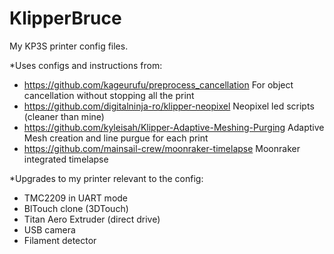 # KlipperBruce
My KP3S printer config files.

*Uses configs and instructions from:

- https://github.com/kageurufu/preprocess_cancellation For object cancellation without stopping all the print
- https://github.com/digitalninja-ro/klipper-neopixel Neopixel led scripts (cleaner than mine)
- https://github.com/kyleisah/Klipper-Adaptive-Meshing-Purging Adaptive Mesh creation and line purgue for each print
- https://github.com/mainsail-crew/moonraker-timelapse Moonraker integrated timelapse

*Upgrades to my printer relevant to the config:

- TMC2209 in UART mode
- BlTouch clone (3DTouch)
- Titan Aero Extruder (direct drive)
- USB camera
- Filament detector
